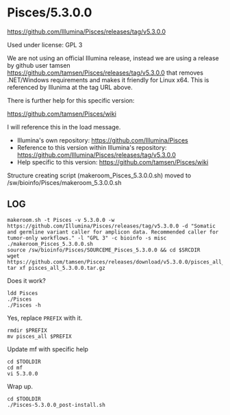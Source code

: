 Pisces/5.3.0.0
========================

<https://github.com/Illumina/Pisces/releases/tag/v5.3.0.0>

Used under license:
GPL 3

We are not using an official Illumina release, instead we are using a release
by github user tamsen <https://github.com/tamsen/Pisces/releases/tag/v5.3.0.0>
that removes .NET/Windows requirements and makes it friendly for Linux x64.
This is referenced by Illunima at the tag URL above.

There is further help for this specific version:

<https://github.com/tamsen/Pisces/wiki>

I will reference this in the load message.

* Illumina's own repository: <https://github.com/Illumina/Pisces>
* Reference to this version within Illumina's repository: <https://github.com/Illumina/Pisces/releases/tag/v5.3.0.0>
* Help specific to this version: <https://github.com/tamsen/Pisces/wiki>


Structure creating script (makeroom_Pisces_5.3.0.0.sh) moved to /sw/bioinfo/Pisces/makeroom_5.3.0.0.sh

LOG
---

    makeroom.sh -t Pisces -v 5.3.0.0 -w https://github.com/Illumina/Pisces/releases/tag/v5.3.0.0 -d "Somatic and germline variant caller for amplicon data. Recommended caller for tumor-only workflows." -l "GPL 3" -c bioinfo -s misc
    ./makeroom_Pisces_5.3.0.0.sh 
    source /sw/bioinfo/Pisces/SOURCEME_Pisces_5.3.0.0 && cd $SRCDIR
    wget https://github.com/tamsen/Pisces/releases/download/v5.3.0.0/pisces_all_5.3.0.0.tar.gz
    tar xf pisces_all_5.3.0.0.tar.gz 

Does it work?

    ldd Pisces
    ./Pisces
    ./Pisces -h

Yes, replace `PREFIX` with it.

    rmdir $PREFIX
    mv pisces_all $PREFIX

Update mf with specific help

    cd $TOOLDIR
    cd mf
    vi 5.3.0.0 

Wrap up.

    cd $TOOLDIR
    ./Pisces-5.3.0.0_post-install.sh 

